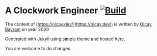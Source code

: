 # A Clockwork Engineer [![Build](https://github.com/otomatikmuhendis/aclockworkengineer/actions/workflows/pages/pages-build-deployment/badge.svg)](https://github.com/otomatikmuhendis/aclockworkengineer/actions/workflows/pages/pages-build-deployment)

The content of [https://olcay.dev/](https://olcay.dev/) is written by [Olcay Bayram](http://olcaybayram.com.tr/) on year 2020

Generated with [Jekyll](http://jekyllrb.com/) using [simple](https://github.com/wild-flame/jekyll-simple) theme and hosted here.

You are welcome to do changes.